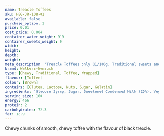```yaml
---
name: Treacle Toffees
sku: HBG-JR-108-01
available: false
purchase_option: 1
price: 0.01
cost_price: 0.004
container_water_weight: 919
container_sweets_weight: 0
width: 
height: 
depth: 
weight: 
meta_description: 'Treacle Toffees only ú1/100g. Traditional sweets and more at Humbugs Confectionery Store. Specialists in satisfying your sweet tooth!'
brand: Walkers-Nonsuch
type: [Chewy, Traditional, Toffee, Wrapped]
flavour: [Toffee]
colour: [Brown]
contains: [Gluten, Lactose, Nuts, Sugar, Gelatin]
ingredients: 'Glucose Syrup, Sugar, Sweetened Condensed Milk (20%), Vegetable Oil (Palm Oil), Black Treacle (10%), Butter, Salt, Treacle Flavour, Emulsifier: E471'
serving_size: 100
energy: 466
protein: 2
carbohydrates: 72.3
fat: 18.9
---
```

Chewy chunks of smooth, chewy toffee with the flavour of black treacle.